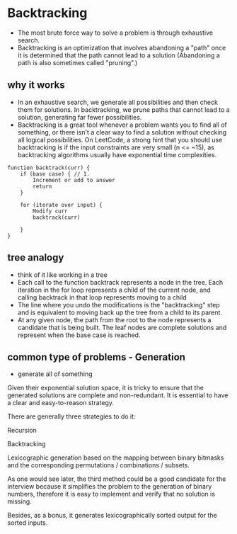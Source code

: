 # Backtracking

- The most brute force way to solve a problem is through exhaustive search.
- Backtracking is an optimization that involves abandoning a "path" once it is determined that the path cannot lead to a solution (Abandoning a path is also sometimes called "pruning".)

## why it works

- In an exhaustive search, we generate all possibilities and then check them for solutions. In backtracking, we prune paths that cannot lead to a solution, generating far fewer possibilities.
- Backtracking is a great tool whenever a problem wants you to find all of something, or there isn't a clear way to find a solution without checking all logical possibilities. On LeetCode, a strong hint that you should use backtracking is if the input constraints are very small (n <= ~15), as backtracking algorithms usually have exponential time complexities.

```
function backtrack(curr) {
    if (base case) { // 1.
        Increment or add to answer
        return
    }

    for (iterate over input) {
        Modify curr
        backtrack(curr)

    }
}
```

## tree analogy

- think of it like working in a tree
- Each call to the function backtrack represents a node in the tree. Each iteration in the for loop represents a child of the current node, and calling backtrack in that loop represents moving to a child
- The line where you undo the modifications is the "backtracking" step and is equivalent to moving back up the tree from a child to its parent.
- At any given node, the path from the root to the node represents a candidate that is being built. The leaf nodes are complete solutions and represent when the base case is reached.

## common type of problems - Generation

- generate all of something

Given their exponential solution space, it is tricky to ensure that the generated solutions are complete and non-redundant. It is essential to have a clear and easy-to-reason strategy.

There are generally three strategies to do it:

Recursion

Backtracking

Lexicographic generation based on the mapping between binary bitmasks and the corresponding permutations / combinations / subsets.

As one would see later, the third method could be a good candidate for the interview because it simplifies the problem to the generation of binary numbers, therefore it is easy to implement and verify that no solution is missing.

Besides, as a bonus, it generates lexicographically sorted output for the sorted inputs.
